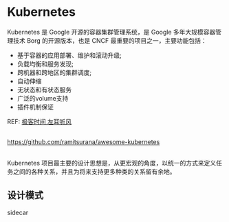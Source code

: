 # Kubernetes
Kubernetes 是 Google 开源的容器集群管理系统，是 Google 多年大规模容器管理技术 Borg 的开源版本，也是 CNCF 最重要的项目之一，主要功能包括：
- 基于容器的应用部署、维护和滚动升级;
- 负载均衡和服务发现;
- 跨机器和跨地区的集群调度;
- 自动伸缩
- 无状态和有状态服务
- 广泛的volume支持
- 插件机制保证

REF: [极客时间 左耳听风](https://time.geekbang.org/column/article/11665)
## 
https://github.com/ramitsurana/awesome-kubernetes

## 

Kubernetes 项目最主要的设计思想是，从更宏观的角度，以统一的方式来定义任务之间的各种关系，并且为将来支持更多种类的关系留有余地。
## 设计模式
sidecar
